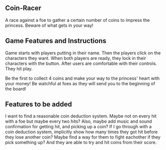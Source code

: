 ## Coin-Racer
A race against a foe to gather a certain number of coins to impress the princess. Beware of what gets in your way!

## Game Features and Instructions
Game starts with players putting in their name. Then the players click on the characters they want.
When both players are ready, they lock in their characters with the button. After users are comfortable with their controls. They hit play.

Be the first to collect 4 coins and make your way to the princess' heart with your money! Be watchful at foes as they will send you to the beginning of the board!

## Features to be added
I want to find a reasonable coin deduction system. Maybe not on every hit with a foe but maybe every two hits? Also, maybe add music and sound confirmation for getting hit, and picking up a coin? If I go through with a coin deduction system, implicitly show how many times they got hit before they lose another coin?
Maybe find a way for them to fight eachother if they pick something up? And they are able to try and hit coins from their score.
